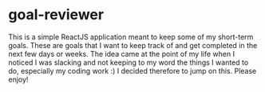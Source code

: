 # goal-reviewer
This is a simple ReactJS application meant to keep some of my short-term goals. These are goals that I want to keep track of and get completed in the next few days or weeks. The idea came at the point of my life when I noticed I was slacking and not keeping to my word the things I wanted to do, especially my coding work :) I decided therefore to jump on this. Please enjoy!
